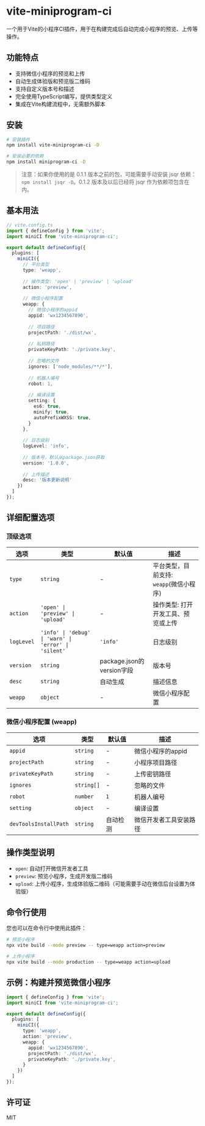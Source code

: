 # vite-miniprogram-ci

一个用于Vite的小程序CI插件，用于在构建完成后自动完成小程序的预览、上传等操作。

## 功能特点

- 支持微信小程序的预览和上传
- 自动生成体验版和预览版二维码
- 支持自定义版本号和描述
- 完全使用TypeScript编写，提供类型定义
- 集成在Vite构建流程中，无需额外脚本

## 安装

```bash
# 安装插件
npm install vite-miniprogram-ci -D

# 安装必要的依赖
npm install miniprogram-ci -D
```

> 注意：如果你使用的是 0.1.1 版本之前的包，可能需要手动安装 jsqr 依赖：`npm install jsqr -D`。0.1.2 版本及以后已经将 jsqr 作为依赖项包含在内。

## 基本用法

```ts
// vite.config.ts
import { defineConfig } from 'vite';
import miniCI from 'vite-miniprogram-ci';

export default defineConfig({
  plugins: [
    miniCI({
      // 平台类型
      type: 'weapp',
      
      // 操作类型: 'open' | 'preview' | 'upload'
      action: 'preview',
      
      // 微信小程序配置
      weapp: {
        // 微信小程序的appid
        appid: 'wx1234567890',
        
        // 项目路径
        projectPath: './dist/wx',
        
        // 私钥路径
        privateKeyPath: './private.key',
        
        // 忽略的文件
        ignores: ['node_modules/**/*'],
        
        // 机器人编号
        robot: 1,
        
        // 编译设置
        setting: {
          es6: true,
          minify: true,
          autoPrefixWXSS: true,
        }
      },
      
      // 日志级别
      logLevel: 'info',
      
      // 版本号，默认从package.json获取
      version: '1.0.0',
      
      // 上传描述
      desc: '版本更新说明'
    })
  ]
});
```

## 详细配置选项

### 顶级选项

| 选项 | 类型 | 默认值 | 描述 |
| --- | --- | --- | --- |
| `type` | `string` | - | 平台类型，目前支持: `weapp`(微信小程序) |
| `action` | `'open' \| 'preview' \| 'upload'` | - | 操作类型: 打开开发工具、预览或上传 |
| `logLevel` | `'info' \| 'debug' \| 'warn' \| 'error' \| 'silent'` | `'info'` | 日志级别 |
| `version` | `string` | package.json的version字段 | 版本号 |
| `desc` | `string` | 自动生成 | 描述信息 |
| `weapp` | `object` | - | 微信小程序配置 |

### 微信小程序配置 (weapp)

| 选项 | 类型 | 默认值 | 描述 |
| --- | --- | --- | --- |
| `appid` | `string` | - | 微信小程序的appid |
| `projectPath` | `string` | - | 小程序项目路径 |
| `privateKeyPath` | `string` | - | 上传密钥路径 |
| `ignores` | `string[]` | - | 忽略的文件 |
| `robot` | `number` | `1` | 机器人编号 |
| `setting` | `object` | - | 编译设置 |
| `devToolsInstallPath` | `string` | 自动检测 | 微信开发者工具安装路径 |

## 操作类型说明

- `open`: 自动打开微信开发者工具
- `preview`: 预览小程序，生成开发版二维码
- `upload`: 上传小程序，生成体验版二维码（可能需要手动在微信后台设置为体验版）

## 命令行使用

您也可以在命令行中使用此插件：

```bash
# 预览小程序
npx vite build --mode preview -- type=weapp action=preview

# 上传小程序
npx vite build --mode production -- type=weapp action=upload
```

## 示例：构建并预览微信小程序

```ts
import { defineConfig } from 'vite';
import miniCI from 'vite-miniprogram-ci';

export default defineConfig({
  plugins: [
    miniCI({
      type: 'weapp',
      action: 'preview',
      weapp: {
        appid: 'wx1234567890',
        projectPath: './dist/wx',
        privateKeyPath: './private.key',
      }
    })
  ]
});
```

## 许可证

MIT 